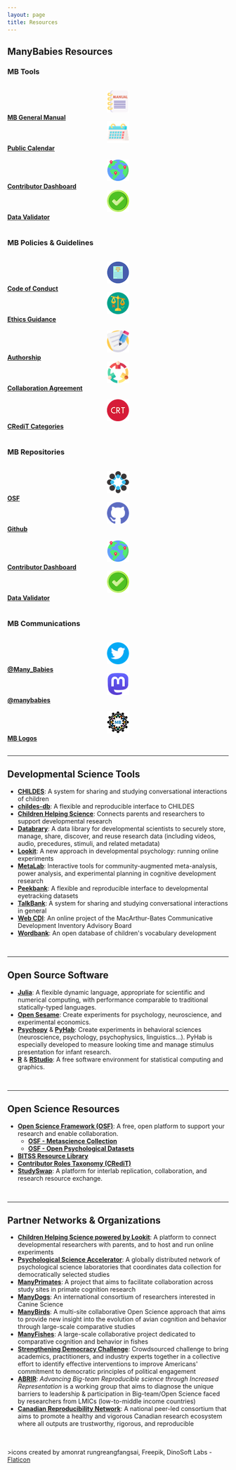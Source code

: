 ```yaml
---
layout: page
title: Resources
---
```



## ManyBabies Resources



<section>
  <div class="container">
    <div class="row" align="left">
      <div class="col-sm-12">
        <h3>MB Tools</h3>
        <br>
      </div>
    </div>
    <div class="row" align="center">
      <div class="col-sm-1 col-xs-6" align="center">
        <img src="/assets/img/manual.png" alt="manual" height="50" width="50"> <br>
      </div>
      <div class="col-sm-5 col-xs-6" align="left">
        <a href="https://docs.google.com/document/d/e/2PACX-1vQT9a2lYPUclD_Mbqz_sca4NZq6tCb1HzfMSt9EEQt54mAb55vrkE3J6_6uydYAH-afCdSCaSELycAI/pub" target="_blank"><b>MB General Manual</b></a>
      </div>
      <div class="col-sm-1 col-xs-6" align="center">
        <img src="/assets/img/calendar.png" alt="calendar" height="50" width="50"> <br>
      </div>
      <div class="col-sm-5 col-xs-6" align="left">
        <a href="{{site.baseurl}}/calendar/"><b>Public Calendar</b></a>
      </div>
    </div>
    <br>
    <div class="row" align="center">
      <div class="col-sm-1 col-xs-6" align="center">
        <img src="/assets/img/pin.png" alt="globe with pins" height="50" width="50"> 
      </div>
      <div class="col-sm-5 col-xs-6" align="left">
        <a href="{{site.baseurl}}/dashboard/" target="_blank"><b>Contributor Dashboard</b></a>
      </div>
      <div class="col-sm-1 col-xs-6" align="center">
        <img src="/assets/img/validate.png" alt="checkmark" height="50" width="50"> 
      </div>
      <div class="col-sm-5 col-xs-6" align="left">
        <a href="{{site.baseurl}}/validator/" target="_blank"><b>Data Validator</b></a>
      </div>
    </div>
    <br>
    <div class="row" align="left">
      <div class="col-sm-12">
        <h3>MB Policies & Guidelines</h3>
        <br>
      </div>
    </div>
    <div class="row" align="center">
      <div class="col-sm-1 col-xs-6" align="center">
        <img src="/assets/img/code.png" alt="code of conduct" height="50" width="50"> 
      </div>
      <div class="col-sm-5 col-xs-6" align="left">
        <a href="{{site.baseurl}}/codeofconduct/"><b>Code of Conduct</b></a>
      </div>
      <div class="col-sm-1 col-xs-6" align="center">
        <img src="/assets/img/ethics_freepik.png" alt="ethics icon (a scale weighted toward green checkmark and away from red x)" height="50" width="50">
      </div>
      <div class="col-sm-5 col-xs-6" align="left">
        <a href="https://drive.google.com/file/d/1QSaPAgf5Y0jmli6BC0fGMS_PMniAvyd-/view?usp=share_link" target="_blank"><b>Ethics Guidance</b></a>
      </div>
    </div>
    <br>
    <div class="row" align="center">
      <div class="col-sm-1 col-xs-6" align="center">
        <img src="/assets/img/letter.png" alt="authorship" height="50" width="50"> 
      </div>
      <div class="col-sm-5 col-xs-6" align="left">
        <a href="{{site.baseurl}}/authorship/"><b>Authorship</b></a>
      </div>
      <div class="col-sm-1 col-xs-6" align="center">
        <img src="/assets/img/teamwork_freepik.png" alt="collaboration agreement" height="50" width="50">
      </div>
      <div class="col-sm-5 col-xs-6" align="left">
        <a href="https://drive.google.com/file/d/1iEF93crL8iEMAo0HVnEYHZDcwO7ZtxxJ/view?usp=share_link" target="_blank"><b>Collaboration Agreement</b></a>
      </div>
    </div>
    <br>
    <div class="row" align="center">
      <div class="col-sm-1 col-xs-6" align="center">
        <img src="/assets/img/credit-icon.png" alt="CRediT categories" height="50" width="50"> 
      </div>
      <div class="col-sm-5 col-xs-6" align="left">
        <a href="https://drive.google.com/file/d/1aoFctk4pDujOg8UV7LLuWA3o42uO718Z/view?usp=share_link" target="_blank"><b>CRediT Categories</b></a>
      </div>
      <div class="col-sm-1 col-xs-6" align="center">
      </div>
      <div class="col-sm-5 col-xs-6" align="left">
      </div>
    </div>
    <br>
    <div class="row" align="left">
      <div class="col-sm-12">
        <h3>MB Repositories</h3>
        <br>
      </div>
    </div>
    <div class="row" align="center">
      <div class="col-sm-1 col-xs-6" align="center">
        <img src="/assets/img/OSF.png" alt="OSF logo" height="50" width="50"> <br>
      </div>
      <div class="col-sm-5 col-xs-6" align="left">
        <a href="https://osf.io/rpw6d/" target="_blank"><b>OSF</b></a>
      </div>
      <div class="col-sm-1 col-xs-6" align="center">
        <img src="/assets/img/github.png" alt="github logo" height="50" width="50"> <br>
      </div>
      <div class="col-sm-5 col-xs-6" align="left">
        <a href="https://github.com/manybabies"><b>Github</b></a>
      </div>
    </div>
    <br>
    <div class="row" align="center">
      <div class="col-sm-1 col-xs-6" align="center">
        <img src="/assets/img/pin.png" alt="globe with pins" height="50" width="50"> 
      </div>
      <div class="col-sm-5 col-xs-6" align="left">
        <a href="{{site.baseurl}}/dashboard/" target="_blank"><b>Contributor Dashboard</b></a>
      </div>
      <div class="col-sm-1 col-xs-6" align="center">
        <img src="/assets/img/validate.png" alt="checkmark" height="50" width="50"> 
      </div>
      <div class="col-sm-5 col-xs-6" align="left">
        <a href="{{site.baseurl}}/validator/" target="_blank"><b>Data Validator</b></a>
      </div>
    </div>
    <br>
    <div class="row" align="left">
      <div class="col-sm-12">
        <h3>MB Communications</h3>
        <br>
      </div>
    </div>
    <div class="row" align="center">
      <div class="col-sm-1 col-xs-6" align="center">
        <img src="/assets/img/twitter.png" alt="Twitter logo" height="50" width="50"> 
      </div>
      <div class="col-sm-5 col-xs-6" align="left">
        <a href="https://twitter.com/Many_Babies" target="_blank"><b>@Many_Babies</b></a>
      </div>
      <div class="col-sm-1 col-xs-6" align="center">
        <img src="/assets/img/mastodon.png" alt="Mastodon logo" height="50" width="50"> 
      </div>
      <div class="col-sm-5 col-xs-6" align="left">
        <a href="https://nerdculture.de/@manybabies" target="_blank"><b>@manybabies</b></a>
      </div>
    </div>
    <br>
    <div class="row" align="center">
      <div class="col-sm-1 col-xs-6" align="center">
        <img src="/assets/img/avatar-icon-2022.png" alt="ManyBabies logo" height="50" width="50"> 
      </div>
      <div class="col-sm-5 col-xs-6" align="left">
        <a href="https://drive.google.com/drive/folders/1RpcEVJw46S9sQ5QLl5vqExkAhvPg8rbp?usp=sharing" target="_blank"><b>MB Logos</b></a>
      </div>
      <div class="col-sm-1 col-xs-6" align="center">
      </div>
      <div class="col-sm-5 col-xs-6" align="left">
      </div>
    </div>
  </div>
</section>

<br>

***

## Developmental Science Tools
* [**CHILDES**](https://childes.talkbank.org/): A system for sharing and studying conversational interactions of children
* [**childes-db**](https://langcog.github.io/childes-db-website/): A flexible and reproducible interface to CHILDES
* [**Children Helping Science**](https://childrenhelpingscience.com/): Connects parents and researchers to support developmental research
* [**Databrary**](https://nyu.databrary.org/): A data library for developmental scientists to securely store, manage, share, discover, and reuse research data (including videos, audio, precedures, stimuli, and related metadata)
* [**Lookit**](https://lookit.mit.edu/): A new approach in developmental psychology: running online experiments
* [**MetaLab**](http://metalab.stanford.edu): Interactive tools for community-augmented meta-analysis, power analysis, and experimental planning in cognitive development research
* [**Peekbank**](https://peekbank.stanford.edu/): A flexible and reproducible interface to developmental eyetracking datasets
* [**TalkBank**](https://talkbank.org/): A system for sharing and studying conversational interactions in general
* [**Web CDI**](https://webcdi.stanford.edu/): An online project of the MacArthur-Bates Communicative Development Inventory Advisory Board
* [**Wordbank**](http://wordbank.stanford.edu/): An open database of children's vocabulary development

<br>

***

## Open Source Software
* [**Julia**](http://julialang.org/): A flexible dynamic language, appropriate for scientific and numerical computing, with performance comparable to traditional statically-typed languages.
* [**Open Sesame**](https://osdoc.cogsci.nl/): Create experiments for psychology, neuroscience, and experimental economics.
* [**Psychopy**](https://www.psychopy.org/) & [**PyHab**](https://github.com/jfkominsky/PyHab/): Create experiments in behavioral sciences (neuroscience, psychology, psychophysics, linguistics...). PyHab is especially developed to measure looking time and manage stimulus presentation for infant research.
* [**R**](https://www.r-project.org/) & [**RStudio**](https://rstudio.com/): A free software environment for statistical computing and graphics.

<br>

***

## Open Science Resources
* [**Open Science Framework (OSF)**](https://osf.io/): A free, open platform to support your research and enable collaboration.
  * [**OSF - Metascience Collection**](https://osf.io/collections/metascience/discover)
  * [**OSF - Open Psychological Datasets**](https://osf.io/th8ew/)
* [**BITSS Resource Library**](https://www.bitss.org/resource-library/)
* [**Contributor Roles Taxonomy (CRediT)**](https://credit.niso.org/)
* [**StudySwap**](https://osf.io/meetings/StudySwap/): A platform for interlab replication, collaboration, and research resource exchange.

<br>

***

## Partner Networks & Organizations
* [**Children Helping Science powered by Lookit**](https://lookit.mit.edu/): A platform to connect developmental researchers with parents, and to host and run online experiments
* [**Psychological Science Accelerator**](https://psysciacc.org/): A globally distributed network of psychological science laboratories that coordinates data collection for democratically selected studies
* [**ManyPrimates**](https://manyprimates.github.io/): A project that aims to facilitate collaboration across study sites in primate cognition research
* [**ManyDogs**](https://manydogsproject.github.io/): An international consortium of researchers interested in Canine Science
* [**ManyBirds**](http://themanybirds.com/): A multi-site collaborative Open Science approach that aims to provide new insight into the evolution of avian cognition and behavior through large-scale comparative studies
* [**ManyFishes**](https://twitter.com/TheManyFishes): A large-scale collaborative project dedicated to comparative cognition and behavior in fishes
* [**Strengthening Democracy Challenge**](https://www.strengtheningdemocracychallenge.org/): Crowdsourced challenge to bring academics, practitioners, and industry experts together in a collective effort to identify effective interventions to improve Americans' commitment to democratic principles of political engagement
* [**ABRIR**](https://abrirpsy.org/): *Advancing Big-team Reproducible science through Increased Representation* is a working group that aims to diagnose the unique barriers to leadership & participation in Big-team/Open Science faced by researchers from LMICs (low-to-middle income countries)
* [**Canadian Reproducibility Network**](https://carn-recar.ca/): A national peer-led consortium that aims to promote a healthy and vigorous Canadian research ecosystem where all outputs are trustworthy, rigorous, and reproducible



<br>
<br>
>icons created by amonrat rungreangfangsai, Freepik, DinoSoft Labs - <a href="https://www.flaticon.com" title="Flaticon icons">Flaticon</a>